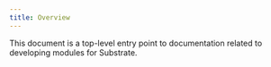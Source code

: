 ```yaml
---
title: Overview
---
```


This document is a top-level entry point to documentation related to developing modules for Substrate.